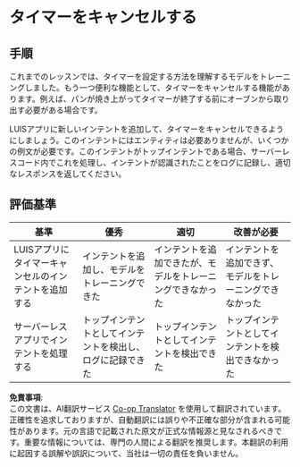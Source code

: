 <!--
CO_OP_TRANSLATOR_METADATA:
{
  "original_hash": "5a7262a0c48dfacdfe1ff91b20bf16fd",
  "translation_date": "2025-08-25T00:04:08+00:00",
  "source_file": "6-consumer/lessons/2-language-understanding/assignment.md",
  "language_code": "ja"
}
-->
# タイマーをキャンセルする

## 手順

これまでのレッスンでは、タイマーを設定する方法を理解するモデルをトレーニングしました。もう一つ便利な機能として、タイマーをキャンセルする機能があります。例えば、パンが焼き上がってタイマーが終了する前にオーブンから取り出す必要がある場合です。

LUISアプリに新しいインテントを追加して、タイマーをキャンセルできるようにしましょう。このインテントにはエンティティは必要ありませんが、いくつかの例文が必要です。このインテントがトップインテントである場合、サーバーレスコード内でこれを処理し、インテントが認識されたことをログに記録し、適切なレスポンスを返してください。

## 評価基準

| 基準 | 優秀 | 適切 | 改善が必要 |
| ---- | ---- | ---- | ---------- |
| LUISアプリにタイマーキャンセルのインテントを追加する | インテントを追加し、モデルをトレーニングできた | インテントを追加できたが、モデルをトレーニングできなかった | インテントを追加できず、モデルをトレーニングできなかった |
| サーバーレスアプリでインテントを処理する | トップインテントとしてインテントを検出し、ログに記録できた | トップインテントとしてインテントを検出できた | トップインテントとしてインテントを検出できなかった |

**免責事項**:  
この文書は、AI翻訳サービス [Co-op Translator](https://github.com/Azure/co-op-translator) を使用して翻訳されています。正確性を追求しておりますが、自動翻訳には誤りや不正確な部分が含まれる可能性があります。元の言語で記載された原文が正式な情報源と見なされるべきです。重要な情報については、専門の人間による翻訳を推奨します。本翻訳の利用に起因する誤解や誤訳について、当社は一切の責任を負いません。
